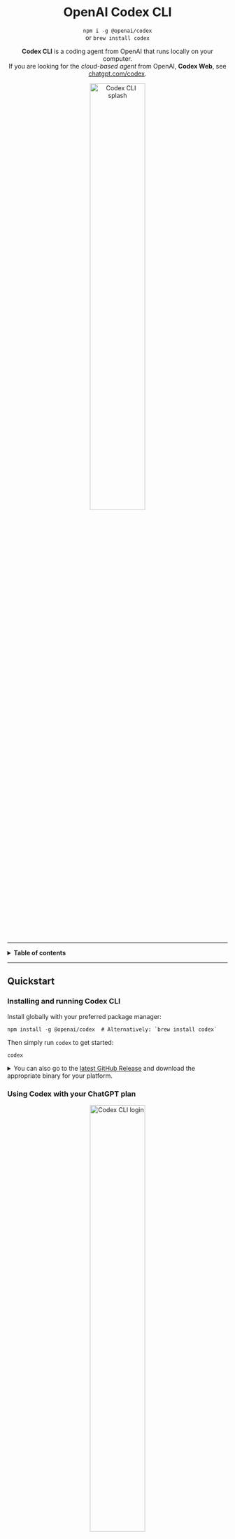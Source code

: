 <h1 align="center">OpenAI Codex CLI</h1>

<p align="center"><code>npm i -g @openai/codex</code><br />or <code>brew install codex</code></p>

<p align="center"><strong>Codex CLI</strong> is a coding agent from OpenAI that runs locally on your computer.</br>If you are looking for the <em>cloud-based agent</em> from OpenAI, <strong>Codex Web</strong>, see <a href="https://chatgpt.com/codex">chatgpt.com/codex</a>.</p>

<p align="center">
  <img src="./.github/codex-cli-splash.png" alt="Codex CLI splash" width="50%" />
  </p>

---

<details>
<summary><strong>Table of contents</strong></summary>

<!-- Begin ToC -->

- [Quickstart](#quickstart)
  - [Installing and running Codex CLI](#installing-and-running-codex-cli)
  - [Using Codex with your ChatGPT plan](#using-codex-with-your-chatgpt-plan)
  - [Connecting on a "Headless" Machine](#connecting-on-a-headless-machine)
    - [Authenticate locally and copy your credentials to the "headless" machine](#authenticate-locally-and-copy-your-credentials-to-the-headless-machine)
    - [Connecting through VPS or remote](#connecting-through-vps-or-remote)
  - [Usage-based billing alternative: Use an OpenAI API key](#usage-based-billing-alternative-use-an-openai-api-key)
  - [Choosing Codex's level of autonomy](#choosing-codexs-level-of-autonomy)
    - [**1. Read/write**](#1-readwrite)
    - [**2. Read-only**](#2-read-only)
    - [**3. Advanced configuration**](#3-advanced-configuration)
    - [Can I run without ANY approvals?](#can-i-run-without-any-approvals)
    - [Fine-tuning in `config.toml`](#fine-tuning-in-configtoml)
  - [Example prompts](#example-prompts)
- [Running with a prompt as input](#running-with-a-prompt-as-input)
- [Using Open Source Models](#using-open-source-models)
  - [Platform sandboxing details](#platform-sandboxing-details)
- [Experimental technology disclaimer](#experimental-technology-disclaimer)
- [System requirements](#system-requirements)
- [CLI reference](#cli-reference)
- [Memory & project docs](#memory--project-docs)
- [Non-interactive / CI mode](#non-interactive--ci-mode)
- [Model Context Protocol (MCP)](#model-context-protocol-mcp)
- [Tracing / verbose logging](#tracing--verbose-logging)
  - [DotSlash](#dotslash)
- [Configuration](#configuration)
- [FAQ](#faq)
- [Zero data retention (ZDR) usage](#zero-data-retention-zdr-usage)
- [Codex open source fund](#codex-open-source-fund)
- [Contributing](#contributing)
  - [Development workflow](#development-workflow)
  - [Writing high-impact code changes](#writing-high-impact-code-changes)
  - [Opening a pull request](#opening-a-pull-request)
  - [Review process](#review-process)
  - [Community values](#community-values)
  - [Getting help](#getting-help)
  - [Contributor license agreement (CLA)](#contributor-license-agreement-cla)
    - [Quick fixes](#quick-fixes)
  - [Releasing `codex`](#releasing-codex)
- [Security & responsible AI](#security--responsible-ai)
- [License](#license)

<!-- End ToC -->

</details>

---

## Quickstart

### Installing and running Codex CLI

Install globally with your preferred package manager:

```shell
npm install -g @openai/codex  # Alternatively: `brew install codex`
```

Then simply run `codex` to get started:

```shell
codex
```

<details>
<summary>You can also go to the <a href="https://github.com/openai/codex/releases/latest">latest GitHub Release</a> and download the appropriate binary for your platform.</summary>

Each GitHub Release contains many executables, but in practice, you likely want one of these:

- macOS
  - Apple Silicon/arm64: `codex-aarch64-apple-darwin.tar.gz`
  - x86_64 (older Mac hardware): `codex-x86_64-apple-darwin.tar.gz`
- Linux
  - x86_64: `codex-x86_64-unknown-linux-musl.tar.gz`
  - arm64: `codex-aarch64-unknown-linux-musl.tar.gz`

Each archive contains a single entry with the platform baked into the name (e.g., `codex-x86_64-unknown-linux-musl`), so you likely want to rename it to `codex` after extracting it.

</details>

### Using Codex with your ChatGPT plan

<p align="center">
  <img src="./.github/codex-cli-login.png" alt="Codex CLI login" width="50%" />
  </p>

Run `codex` and select **Sign in with ChatGPT**. You'll need a Plus, Pro, or Team ChatGPT account, and will get access to our latest models, including `gpt-5`, at no extra cost to your plan. (Enterprise is coming soon.)

> Important: If you've used the Codex CLI before, follow these steps to migrate from usage-based billing with your API key:
>
> 1. Update the CLI and ensure `codex --version` is `0.20.0` or later
> 2. Delete `~/.codex/auth.json` (this should be `C:\Users\USERNAME\.codex\auth.json` on Windows)
> 3. Run `codex login` again

If you encounter problems with the login flow, please comment on [this issue](https://github.com/openai/codex/issues/1243).

### Connecting on a "Headless" Machine

Today, the login process entails running a server on `localhost:1455`. If you are on a "headless" server, such as a Docker container or are `ssh`'d into a remote machine, loading `localhost:1455` in the browser on your local machine will not automatically connect to the webserver running on the _headless_ machine, so you must use one of the following workarounds:

#### Authenticate locally and copy your credentials to the "headless" machine

The easiest solution is likely to run through the `codex login` process on your local machine such that `localhost:1455` _is_ accessible in your web browser. When you complete the authentication process, an `auth.json` file should be available at `$CODEX_HOME/auth.json` (on Mac/Linux, `$CODEX_HOME` defaults to `~/.codex` whereas on Windows, it defaults to `%USERPROFILE%\.codex`).

Because the `auth.json` file is not tied to a specific host, once you complete the authentication flow locally, you can copy the `$CODEX_HOME/auth.json` file to the headless machine and then `codex` should "just work" on that machine. Note to copy a file to a Docker container, you can do:

```shell
# substitute MY_CONTAINER with the name or id of your Docker container:
CONTAINER_HOME=$(docker exec MY_CONTAINER printenv HOME)
docker exec MY_CONTAINER mkdir -p "$CONTAINER_HOME/.codex"
docker cp auth.json MY_CONTAINER:"$CONTAINER_HOME/.codex/auth.json"
```

whereas if you are `ssh`'d into a remote machine, you likely want to use [`scp`](https://en.wikipedia.org/wiki/Secure_copy_protocol):

```shell
ssh user@remote 'mkdir -p ~/.codex'
scp ~/.codex/auth.json user@remote:~/.codex/auth.json
```

or try this one-liner:

```shell
ssh user@remote 'mkdir -p ~/.codex && cat > ~/.codex/auth.json' < ~/.codex/auth.json
```

#### Connecting through VPS or remote

If you run Codex on a remote machine (VPS/server) without a local browser, the login helper starts a server on `localhost:1455` on the remote host. To complete login in your local browser, forward that port to your machine before starting the login flow:

```bash
# From your local machine
ssh -L 1455:localhost:1455 <user>@<remote-host>
```

Then, in that SSH session, run `codex` and select "Sign in with ChatGPT". When prompted, open the printed URL (it will be `http://localhost:1455/...`) in your local browser. The traffic will be tunneled to the remote server.

### Usage-based billing alternative: Use an OpenAI API key

If you prefer to pay-as-you-go, you can still authenticate with your OpenAI API key by setting it as an environment variable:

```shell
export OPENAI_API_KEY="your-api-key-here"
```

Notes:

- This command only sets the key for your current terminal session, which we recommend. To set it for all future sessions, you can also add the `export` line to your shell's configuration file (e.g., `~/.zshrc`).
- If you have signed in with ChatGPT, Codex will default to using your ChatGPT credits. If you wish to use your API key, use the `/logout` command to clear your ChatGPT authentication.

### Choosing Codex's level of autonomy

We always recommend running Codex in its default sandbox that gives you strong guardrails around what the agent can do. The default sandbox prevents it from editing files outside its workspace, or from accessing the network.

When you launch Codex in a new folder, it detects whether the folder is version controlled and recommends one of two levels of autonomy:

#### **1. Read/write**

- Codex can run commands and write files in the workspace without approval.
- To write files in other folders, access network, update git or perform other actions protected by the sandbox, Codex will need your permission.
- By default, the workspace includes the current directory, as well as temporary directories like `/tmp`. You can see what directories are in the workspace with the `/status` command. See the docs for how to customize this behavior.
- Advanced: You can manually specify this configuration by running `codex --sandbox workspace-write --ask-for-approval on-request`
- This is the recommended default for version-controlled folders.

#### **2. Read-only**

- Codex can run read-only commands without approval.
- To edit files, access network, or perform other actions protected by the sandbox, Codex will need your permission.
- Advanced: You can manually specify this configuration by running `codex --sandbox read-only --ask-for-approval on-request`
- This is the recommended default non-version-controlled folders.

#### **3. Advanced configuration**

Codex gives you fine-grained control over the sandbox with the `--sandbox` option, and over when it requests approval with the `--ask-for-approval` option. Run `codex help` for more on these options.

#### Can I run without ANY approvals?

Yes, run codex non-interactively with `--ask-for-approval never`. This option works with all `--sandbox` options, so you still have full control over Codex's level of autonomy. It will make its best attempt with whatever contrainsts you provide. For example:

- Use `codex --ask-for-approval never --sandbox read-only` when you are running many agents to answer questions in parallel in the same workspace.
- Use `codex --ask-for-approval never --sandbox workspace-write` when you want the agent to non-interactively take time to produce the best outcome, with strong guardrails around its behavior.
- Use `codex --ask-for-approval never --sandbox danger-full-access` to dangerously give the agent full autonomy. Because this disables important safety mechanisms, we recommend against using this unless running Codex in an isolated environment.

#### Fine-tuning in `config.toml`

```toml
# approval mode
approval_policy = "untrusted"
sandbox_mode    = "read-only"

# full-auto mode
approval_policy = "on-request"
sandbox_mode    = "workspace-write"

# Optional: allow network in workspace-write mode
[sandbox_workspace_write]
network_access = true
```

You can also save presets as **profiles**:

```toml
[profiles.full_auto]
approval_policy = "on-request"
sandbox_mode    = "workspace-write"

[profiles.readonly_quiet]
approval_policy = "never"
sandbox_mode    = "read-only"
```

### Example prompts

Below are a few bite-size examples you can copy-paste. Replace the text in quotes with your own task. See the [prompting guide](https://github.com/openai/codex/blob/main/codex-cli/examples/prompting_guide.md) for more tips and usage patterns.

| ✨  | What you type                                                                   | What happens                                                               |
| --- | ------------------------------------------------------------------------------- | -------------------------------------------------------------------------- |
| 1   | `codex "Refactor the Dashboard component to React Hooks"`                       | Codex rewrites the class component, runs `npm test`, and shows the diff.   |
| 2   | `codex "Generate SQL migrations for adding a users table"`                      | Infers your ORM, creates migration files, and runs them in a sandboxed DB. |
| 3   | `codex "Write unit tests for utils/date.ts"`                                    | Generates tests, executes them, and iterates until they pass.              |
| 4   | `codex "Bulk-rename *.jpeg -> *.jpg with git mv"`                               | Safely renames files and updates imports/usages.                           |
| 5   | `codex "Explain what this regex does: ^(?=.*[A-Z]).{8,}$"`                      | Outputs a step-by-step human explanation.                                  |
| 6   | `codex "Carefully review this repo, and propose 3 high impact well-scoped PRs"` | Suggests impactful PRs in the current codebase.                            |
| 7   | `codex "Look for vulnerabilities and create a security review report"`          | Finds and explains security bugs.                                          |

## Running with a prompt as input

You can also run Codex CLI with a prompt as input:

```shell
codex "explain this codebase to me"
```

```shell
codex --full-auto "create the fanciest todo-list app"
```

That's it - Codex will scaffold a file, run it inside a sandbox, install any
missing dependencies, and show you the live result. Approve the changes and
they'll be committed to your working directory.

## Using Open Source Models

<details>
<summary><strong>Use <code>--profile</code> to use other models</strong></summary>

Codex also allows you to use other providers that support the OpenAI Chat Completions (or Responses) API.

To do so, you must first define custom [providers](./config.md#model_providers) in `~/.codex/config.toml`. For example, the provider for a standard Ollama setup would be defined as follows:

```toml
[model_providers.ollama]
name = "Ollama"
base_url = "http://localhost:11434/v1"
```

The `base_url` will have `/chat/completions` appended to it to build the full URL for the request.

For providers that also require an `Authorization` header of the form `Bearer: SECRET`, an `env_key` can be specified, which indicates the environment variable to read to use as the value of `SECRET` when making a request:

```toml
[model_providers.openrouter]
name = "OpenRouter"
base_url = "https://openrouter.ai/api/v1"
env_key = "OPENROUTER_API_KEY"
```

**Note**: OpenRouter is now a built-in provider in Codex, so you don't need to define it manually unless you want to customize the configuration.

Providers that speak the Responses API are also supported by adding `wire_api = "responses"` as part of the definition. Accessing OpenAI models via Azure is an example of such a provider, though it also requires specifying additional `query_params` that need to be appended to the request URL:

```toml
[model_providers.azure]
name = "Azure"
# Make sure you set the appropriate subdomain for this URL.
base_url = "https://YOUR_PROJECT_NAME.openai.azure.com/openai"
env_key = "AZURE_OPENAI_API_KEY"  # Or "OPENAI_API_KEY", whichever you use.
# Newer versions appear to support the responses API, see https://github.com/openai/codex/pull/1321
query_params = { api-version = "2025-04-01-preview" }
wire_api = "responses"
```

Once you have defined a provider you wish to use, you can configure it as your default provider as follows:

```toml
model_provider = "azure"
```

> [!TIP]
> If you find yourself experimenting with a variety of models and providers, then you likely want to invest in defining a _profile_ for each configuration like so:

```toml
[profiles.o3]
model_provider = "azure"
model = "o3"

[profiles.mistral]
model_provider = "ollama"
model = "mistral"
```

This way, you can specify one command-line argument (.e.g., `--profile o3`, `--profile mistral`) to override multiple settings together.

</details>

Codex can run fully locally against an OpenAI-compatible OSS host (like Ollama) using the `--oss` flag:

- Interactive UI:
  - codex --oss
- Non-interactive (programmatic) mode:
  - echo "Refactor utils" | codex exec --oss

Model selection when using `--oss`:

- If you omit `-m/--model`, Codex defaults to -m gpt-oss:20b and will verify it exists locally (downloading if needed).
- To pick a different size, pass one of:
  - -m "gpt-oss:20b"
  - -m "gpt-oss:120b"

Point Codex at your own OSS host:

- By default, `--oss` talks to http://localhost:11434/v1.
- To use a different host, set one of these environment variables before running Codex:
  - CODEX_OSS_BASE_URL, for example:
    - CODEX_OSS_BASE_URL="http://my-ollama.example.com:11434/v1" codex --oss -m gpt-oss:20b
  - or CODEX_OSS_PORT (when the host is localhost):
    - CODEX_OSS_PORT=11434 codex --oss

Advanced: you can persist this in your config instead of environment variables by overriding the built-in `oss` provider in `~/.codex/config.toml`:

```toml
[model_providers.oss]
name = "Open Source"
base_url = "http://my-ollama.example.com:11434/v1"
```

## Using OpenRouter Models

Codex includes built-in support for [OpenRouter](https://openrouter.ai/), which provides access to a wide variety of AI models through a unified API. OpenRouter is particularly useful for accessing cutting-edge models and free-tier options.

### Supported OpenRouter Models

Codex has built-in support for these OpenRouter models with optimized context windows:

- **`openai/gpt-5`** - 400k context, 180k output tokens
- **`anthropic/claude-sonnet-4`** - 200k context, 64k output tokens
- **`moonshotai/kimi-k2:free`** - 65.5k context, 65.5k output tokens (free tier)
- **`qwen/qwen3-coder:free`** - 262k context, 262k output tokens (free tier)

### Quick Start with OpenRouter

1. **Get an API key** from [openrouter.ai/keys](https://openrouter.ai/keys)
2. **Set your environment variable**:
   ```bash
   export OPENROUTER_API_KEY="your-api-key-here"
   ```
3. **Use OpenRouter models directly**:
   ```bash
   # Use GPT-5 via OpenRouter
   codex --model "openai/gpt-5" --config model_provider=openrouter "explain this code"

   # Use Claude Sonnet 4 via OpenRouter
   codex --model "anthropic/claude-sonnet-4" --config model_provider=openrouter "review this code"

   # Use free models
   codex --model "qwen/qwen3-coder:free" --config model_provider=openrouter "write tests"
   ```

### OpenRouter Profiles

Create profiles in `~/.codex/config.toml` for easy switching:

```toml
[profiles.gpt5]
model_provider = "openrouter"
model = "openai/gpt-5"
approval_policy = "on-request"

[profiles.claude4]
model_provider = "openrouter"
model = "anthropic/claude-sonnet-4"
approval_policy = "on-request"

[profiles.kimi]
model_provider = "openrouter"
model = "moonshotai/kimi-k2:free"
approval_policy = "never"
sandbox_mode = "read-only"

[profiles.qwen]
model_provider = "openrouter"
model = "qwen/qwen3-coder:free"
approval_policy = "never"
sandbox_mode = "workspace-write"
```

Then use with:
```bash
codex --profile gpt5 "complex reasoning task"
codex --profile claude4 "code review and analysis"
codex --profile kimi "quick questions"
codex --profile qwen "code generation and refactoring"
```

### Advanced OpenRouter Configuration

The OpenRouter provider is built-in, but you can customize it if needed:

```toml
[model_providers.openrouter]
name = "OpenRouter"
base_url = "https://openrouter.ai/api/v1"
env_key = "OPENROUTER_API_KEY"
env_key_instructions = "Get your API key from https://openrouter.ai/keys"

# Optional: Add headers for OpenRouter rankings
env_http_headers = { "HTTP-Referer" = "OPENROUTER_REFERER", "X-Title" = "OPENROUTER_TITLE" }
```

---

### Platform sandboxing details

The mechanism Codex uses to implement the sandbox policy depends on your OS:

- **macOS 12+** uses **Apple Seatbelt** and runs commands using `sandbox-exec` with a profile (`-p`) that corresponds to the `--sandbox` that was specified.
- **Linux** uses a combination of Landlock/seccomp APIs to enforce the `sandbox` configuration.

Note that when running Linux in a containerized environment such as Docker, sandboxing may not work if the host/container configuration does not support the necessary Landlock/seccomp APIs. In such cases, we recommend configuring your Docker container so that it provides the sandbox guarantees you are looking for and then running `codex` with `--sandbox danger-full-access` (or, more simply, the `--dangerously-bypass-approvals-and-sandbox` flag) within your container.

---

## Experimental technology disclaimer

Codex CLI is an experimental project under active development. It is not yet stable, may contain bugs, incomplete features, or undergo breaking changes. We're building it in the open with the community and welcome:

- Bug reports
- Feature requests
- Pull requests
- Good vibes

Help us improve by filing issues or submitting PRs (see the section below for how to contribute)!

---

## System requirements

| Requirement                 | Details                                                         |
| --------------------------- | --------------------------------------------------------------- |
| Operating systems           | macOS 12+, Ubuntu 20.04+/Debian 10+, or Windows 11 **via WSL2** |
| Git (optional, recommended) | 2.23+ for built-in PR helpers                                   |
| RAM                         | 4-GB minimum (8-GB recommended)                                 |

---

## CLI reference

| Command            | Purpose                            | Example                         |
| ------------------ | ---------------------------------- | ------------------------------- |
| `codex`            | Interactive TUI                    | `codex`                         |
| `codex "..."`      | Initial prompt for interactive TUI | `codex "fix lint errors"`       |
| `codex exec "..."` | Non-interactive "automation mode"  | `codex exec "explain utils.ts"` |

Key flags: `--model/-m`, `--ask-for-approval/-a`.

---

## Memory & project docs

You can give Codex extra instructions and guidance using `AGENTS.md` files. Codex looks for `AGENTS.md` files in the following places, and merges them top-down:

1. `~/.codex/AGENTS.md` - personal global guidance
2. `AGENTS.md` at repo root - shared project notes
3. `AGENTS.md` in the current working directory - sub-folder/feature specifics

---

## Non-interactive / CI mode

Run Codex head-less in pipelines. Example GitHub Action step:

```yaml
- name: Update changelog via Codex
  run: |
    npm install -g @openai/codex
    export OPENAI_API_KEY="${{ secrets.OPENAI_KEY }}"
    codex exec --full-auto "update CHANGELOG for next release"
```

## Model Context Protocol (MCP)

The Codex CLI can be configured to leverage MCP servers by defining an [`mcp_servers`](./codex-rs/config.md#mcp_servers) section in `~/.codex/config.toml`. It is intended to mirror how tools such as Claude and Cursor define `mcpServers` in their respective JSON config files, though the Codex format is slightly different since it uses TOML rather than JSON, e.g.:

```toml
# IMPORTANT: the top-level key is `mcp_servers` rather than `mcpServers`.
[mcp_servers.server-name]
command = "npx"
args = ["-y", "mcp-server"]
env = { "API_KEY" = "value" }
```

> [!TIP]
> It is somewhat experimental, but the Codex CLI can also be run as an MCP _server_ via `codex mcp`. If you launch it with an MCP client such as `npx @modelcontextprotocol/inspector codex mcp` and send it a `tools/list` request, you will see that there is only one tool, `codex`, that accepts a grab-bag of inputs, including a catch-all `config` map for anything you might want to override. Feel free to play around with it and provide feedback via GitHub issues.

## Tracing / verbose logging

Because Codex is written in Rust, it honors the `RUST_LOG` environment variable to configure its logging behavior.

The TUI defaults to `RUST_LOG=codex_core=info,codex_tui=info` and log messages are written to `~/.codex/log/codex-tui.log`, so you can leave the following running in a separate terminal to monitor log messages as they are written:

```
tail -F ~/.codex/log/codex-tui.log
```

By comparison, the non-interactive mode (`codex exec`) defaults to `RUST_LOG=error`, but messages are printed inline, so there is no need to monitor a separate file.

See the Rust documentation on [`RUST_LOG`](https://docs.rs/env_logger/latest/env_logger/#enabling-logging) for more information on the configuration options.

---

### DotSlash

The GitHub Release also contains a [DotSlash](https://dotslash-cli.com/) file for the Codex CLI named `codex`. Using a DotSlash file makes it possible to make a lightweight commit to source control to ensure all contributors use the same version of an executable, regardless of what platform they use for development.

</details>

<details>
<summary><strong>Build from source</strong></summary>

```bash
# Clone the repository and navigate to the root of the Cargo workspace.
git clone https://github.com/openai/codex.git
cd codex/codex-rs

# Install the Rust toolchain, if necessary.
curl --proto '=https' --tlsv1.2 -sSf https://sh.rustup.rs | sh -s -- -y
source "$HOME/.cargo/env"
rustup component add rustfmt
rustup component add clippy

# Build Codex.
cargo build

# Launch the TUI with a sample prompt.
cargo run --bin codex -- "explain this codebase to me"

# After making changes, ensure the code is clean.
cargo fmt -- --config imports_granularity=Item
cargo clippy --tests

# Run the tests.
cargo test
```

</details>

---

## Configuration

Codex supports a rich set of configuration options documented in [`codex-rs/config.md`](./codex-rs/config.md).

By default, Codex loads its configuration from `~/.codex/config.toml`.

Though `--config` can be used to set/override ad-hoc config values for individual invocations of `codex`.

---

## FAQ

<details>
<summary>OpenAI released a model called Codex in 2021 - is this related?</summary>

In 2021, OpenAI released Codex, an AI system designed to generate code from natural language prompts. That original Codex model was deprecated as of March 2023 and is separate from the CLI tool.

</details>

<details>
<summary>Which models are supported?</summary>

Any model available with [Responses API](https://platform.openai.com/docs/api-reference/responses). The default is `o4-mini`, but pass `--model gpt-4.1` or set `model: gpt-4.1` in your config file to override.

</details>
<details>
<summary>Why does <code>o3</code> or <code>o4-mini</code> not work for me?</summary>

It's possible that your [API account needs to be verified](https://help.openai.com/en/articles/10910291-api-organization-verification) in order to start streaming responses and seeing chain of thought summaries from the API. If you're still running into issues, please let us know!

</details>

<details>
<summary>How do I stop Codex from editing my files?</summary>

Codex runs model-generated commands in a sandbox. If a proposed command or file change doesn't look right, you can simply type **n** to deny the command or give the model feedback.

</details>
<details>
<summary>Does it work on Windows?</summary>

Not directly. It requires [Windows Subsystem for Linux (WSL2)](https://learn.microsoft.com/en-us/windows/wsl/install) - Codex has been tested on macOS and Linux with Node 22.

</details>

---

## Zero data retention (ZDR) usage

Codex CLI **does** support OpenAI organizations with [Zero Data Retention (ZDR)](https://platform.openai.com/docs/guides/your-data#zero-data-retention) enabled. If your OpenAI organization has Zero Data Retention enabled and you still encounter errors such as:

```
OpenAI rejected the request. Error details: Status: 400, Code: unsupported_parameter, Type: invalid_request_error, Message: 400 Previous response cannot be used for this organization due to Zero Data Retention.
```

Ensure you are running `codex` with `--config disable_response_storage=true` or add this line to `~/.codex/config.toml` to avoid specifying the command line option each time:

```toml
disable_response_storage = true
```

See [the configuration documentation on `disable_response_storage`](./codex-rs/config.md#disable_response_storage) for details.

---

## Codex open source fund

We're excited to launch a **$1 million initiative** supporting open source projects that use Codex CLI and other OpenAI models.

- Grants are awarded up to **$25,000** API credits.
- Applications are reviewed **on a rolling basis**.

**Interested? [Apply here](https://openai.com/form/codex-open-source-fund/).**

---

## Contributing

This project is under active development and the code will likely change pretty significantly.

**At the moment, we only plan to prioritize reviewing external contributions for bugs or security fixes.**

If you want to add a new feature or change the behavior of an existing one, please open an issue proposing the feature and get approval from an OpenAI team member before spending time building it.

**New contributions that don't go through this process may be closed** if they aren't aligned with our current roadmap or conflict with other priorities/upcoming features.

### Development workflow

- Create a _topic branch_ from `main` - e.g. `feat/interactive-prompt`.
- Keep your changes focused. Multiple unrelated fixes should be opened as separate PRs.
- Following the [development setup](#development-workflow) instructions above, ensure your change is free of lint warnings and test failures.

### Writing high-impact code changes

1. **Start with an issue.** Open a new one or comment on an existing discussion so we can agree on the solution before code is written.
2. **Add or update tests.** Every new feature or bug-fix should come with test coverage that fails before your change and passes afterwards. 100% coverage is not required, but aim for meaningful assertions.
3. **Document behaviour.** If your change affects user-facing behaviour, update the README, inline help (`codex --help`), or relevant example projects.
4. **Keep commits atomic.** Each commit should compile and the tests should pass. This makes reviews and potential rollbacks easier.

### Opening a pull request

- Fill in the PR template (or include similar information) - **What? Why? How?**
- Run **all** checks locally (`cargo test && cargo clippy --tests && cargo fmt -- --config imports_granularity=Item`). CI failures that could have been caught locally slow down the process.
- Make sure your branch is up-to-date with `main` and that you have resolved merge conflicts.
- Mark the PR as **Ready for review** only when you believe it is in a merge-able state.

### Review process

1. One maintainer will be assigned as a primary reviewer.
2. If your PR adds a new feature that was not previously discussed and approved, we may choose to close your PR (see [Contributing](#contributing)).
3. We may ask for changes - please do not take this personally. We value the work, but we also value consistency and long-term maintainability.
5. When there is consensus that the PR meets the bar, a maintainer will squash-and-merge.

### Community values

- **Be kind and inclusive.** Treat others with respect; we follow the [Contributor Covenant](https://www.contributor-covenant.org/).
- **Assume good intent.** Written communication is hard - err on the side of generosity.
- **Teach & learn.** If you spot something confusing, open an issue or PR with improvements.

### Getting help

If you run into problems setting up the project, would like feedback on an idea, or just want to say _hi_ - please open a Discussion or jump into the relevant issue. We are happy to help.

Together we can make Codex CLI an incredible tool. **Happy hacking!** :rocket:

### Contributor license agreement (CLA)

All contributors **must** accept the CLA. The process is lightweight:

1. Open your pull request.
2. Paste the following comment (or reply `recheck` if you've signed before):

   ```text
   I have read the CLA Document and I hereby sign the CLA
   ```

3. The CLA-Assistant bot records your signature in the repo and marks the status check as passed.

No special Git commands, email attachments, or commit footers required.

#### Quick fixes

| Scenario          | Command                                          |
| ----------------- | ------------------------------------------------ |
| Amend last commit | `git commit --amend -s --no-edit && git push -f` |

The **DCO check** blocks merges until every commit in the PR carries the footer (with squash this is just the one).

### Releasing `codex`

_For admins only._

Make sure you are on `main` and have no local changes. Then run:

```shell
VERSION=0.2.0  # Can also be 0.2.0-alpha.1 or any valid Rust version.
./codex-rs/scripts/create_github_release.sh "$VERSION"
```

This will make a local commit on top of `main` with `version` set to `$VERSION` in `codex-rs/Cargo.toml` (note that on `main`, we leave the version as `version = "0.0.0"`).

This will push the commit using the tag `rust-v${VERSION}`, which in turn kicks off [the release workflow](.github/workflows/rust-release.yml). This will create a new GitHub Release named `$VERSION`.

If everything looks good in the generated GitHub Release, uncheck the **pre-release** box so it is the latest release.

Create a PR to update [`Formula/c/codex.rb`](https://github.com/Homebrew/homebrew-core/blob/main/Formula/c/codex.rb) on Homebrew.

---

## Security & responsible AI

Have you discovered a vulnerability or have concerns about model output? Please e-mail **security@openai.com** and we will respond promptly.

---

## License

This repository is licensed under the [Apache-2.0 License](LICENSE).
